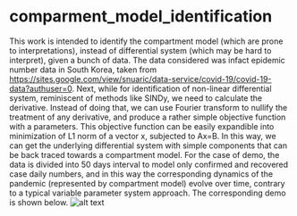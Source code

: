 # comparment_model_identification
This work is intended to identify the compartment model (which are prone to interpretations), instead of differential system (which may be hard to interpret), given a bunch of data.
The data considered was infact epidemic number data in South Korea, taken from https://sites.google.com/view/snuaric/data-service/covid-19/covid-19-data?authuser=0.
Next, while for identification of non-linear differential system, reminiscent of methods like SINDy, we need to calculate the derivative.
Instead of doing that, we can use Fourier transform to nullify the treatment of any derivative, and produce a rather simple objective function with a parameters.
This objective function can be easily expandible into minimization of L1 norm of a vector x, subjected to Ax=B.
In this way, we can get the underlying differential system with simple components that can be back traced towards a compartment model.
For the case of demo, the data is divided into 50 days interval to model only confirmed and recovered case daily numbers, and in this way the corresponding dynamics of the pandemic (represented by compartment model)
evolve over time, contrary to a typical variable parameter system approach. 
The corresponding demo is shown below.
![alt text](https://github.com/[dianuj1997]/[comparment_model_identification]/blob/[main]/demo.gif?raw=true)
